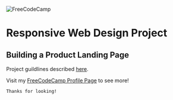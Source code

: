 ![FreeCodeCamp](https://design-style-guide.freecodecamp.org/downloads/freeCodeCamp-alternative.png)

# Responsive Web Design Project

## Building a Product Landing Page

Project guildlines described [here](https://learn.freecodecamp.org/responsive-web-design/responsive-web-design-projects/build-a-product-landing-page).

Visit my [FreeCodeCamp Profile Page](https://www.freecodecamp.org/eli9000) to see more!

`Thanks for looking!`
